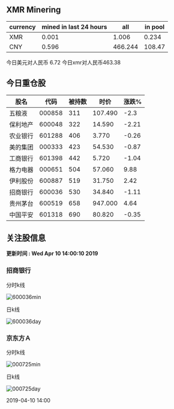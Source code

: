 ## XMR Minering

|currency|mined in last 24 hours|all|in pool|
|---|---|---|---|
|XMR|0.001|1.006|0.234|
|CNY|0.596|466.244|108.47|

今日美元对人民币 6.72	今日xmr对人民币463.38


## 今日重仓股 

|股名|代码|被持数|时价|涨跌%|
|---|---|---|---|---|
|五粮液|000858|311|107.490|-2.3|
|保利地产|600048|322|14.590|-2.21|
|农业银行|601288|406|3.770|-0.26|
|美的集团|000333|423|54.530|-0.87|
|工商银行|601398|442|5.720|-1.04|
|格力电器|000651|504|57.060|9.88|
|伊利股份|600887|519|31.750|2.42|
|招商银行|600036|530|34.840|-1.11|
|贵州茅台|600519|658|947.000|4.64|
|中国平安|601318|690|80.820|-0.35|

## 关注股信息
**更新时间 : Wed Apr 10 14:00:10 2019**
### 招商银行 
分时k线

![600036min](http://image.sinajs.cn/newchart/min/n/sh600036.gif)

日k线

![600036day](http://image.sinajs.cn/newchart/daily/n/sh600036.gif)

### 京东方Ａ 
分时k线

![000725min](http://image.sinajs.cn/newchart/min/n/sz000725.gif)

日k线

![000725day](http://image.sinajs.cn/newchart/daily/n/sz000725.gif)

2019-04-10 14:00